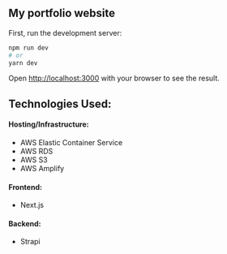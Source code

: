 ## My portfolio website

First, run the development server:

```bash
npm run dev
# or
yarn dev
```

Open [http://localhost:3000](http://localhost:3000) with your browser to see the result.


## Technologies Used:
#### Hosting/Infrastructure:
 - AWS Elastic Container Service
 - AWS RDS
 - AWS S3
 - AWS Amplify

#### Frontend:
- Next.js

#### Backend:
- Strapi

